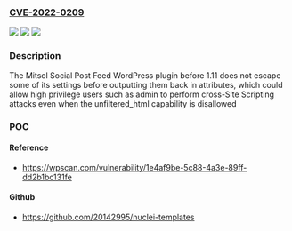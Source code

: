 ### [CVE-2022-0209](https://cve.mitre.org/cgi-bin/cvename.cgi?name=CVE-2022-0209)
![](https://img.shields.io/static/v1?label=Product&message=Mitsol%20Social%20Post%20Feed&color=blue)
![](https://img.shields.io/static/v1?label=Version&message=1.11%3C%201.11%20&color=brighgreen)
![](https://img.shields.io/static/v1?label=Vulnerability&message=CWE-79%20Cross-Site%20Scripting%20(XSS)&color=brighgreen)

### Description

The Mitsol Social Post Feed WordPress plugin before 1.11 does not escape some of its settings before outputting them back in attributes, which could allow high privilege users such as admin to perform cross-Site Scripting attacks even when the unfiltered_html capability is disallowed

### POC

#### Reference
- https://wpscan.com/vulnerability/1e4af9be-5c88-4a3e-89ff-dd2b1bc131fe

#### Github
- https://github.com/20142995/nuclei-templates


